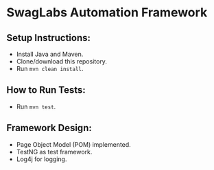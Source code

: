 # SwagLabs Automation Framework

## Setup Instructions:
- Install Java and Maven.
- Clone/download this repository.
- Run `mvn clean install`.

## How to Run Tests:
- Run `mvn test`.

## Framework Design:
- Page Object Model (POM) implemented.
- TestNG as test framework.
- Log4j for logging.
